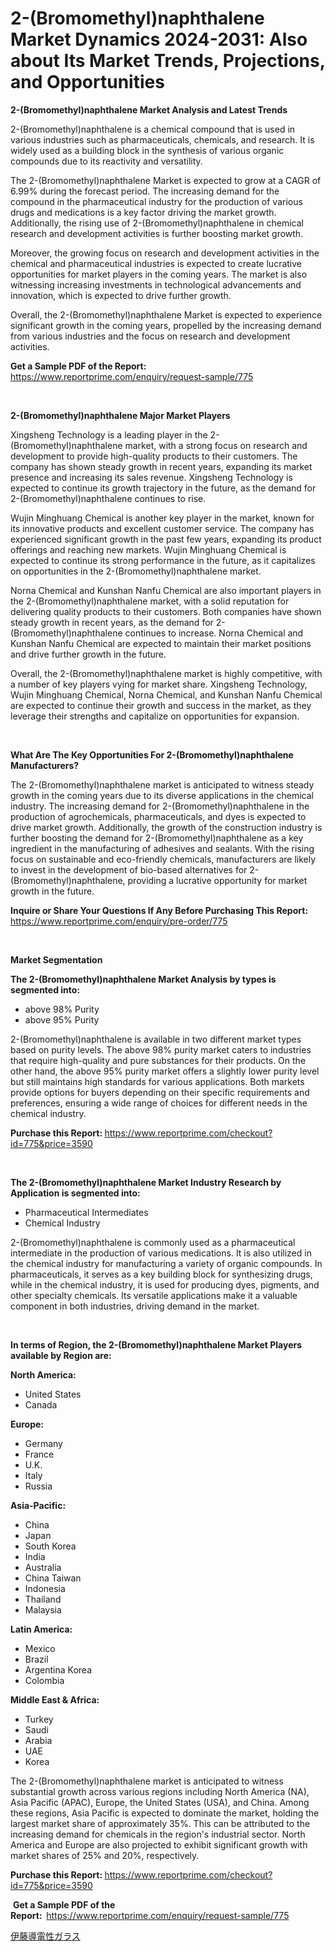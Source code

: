 <p><h1>2-(Bromomethyl)naphthalene Market Dynamics 2024-2031: Also about Its Market Trends, Projections, and Opportunities</h1></p><p><strong>2-(Bromomethyl)naphthalene Market Analysis and Latest Trends</strong></p>
<p><p>2-(Bromomethyl)naphthalene is a chemical compound that is used in various industries such as pharmaceuticals, chemicals, and research. It is widely used as a building block in the synthesis of various organic compounds due to its reactivity and versatility.</p><p>The 2-(Bromomethyl)naphthalene Market is expected to grow at a CAGR of 6.99% during the forecast period. The increasing demand for the compound in the pharmaceutical industry for the production of various drugs and medications is a key factor driving the market growth. Additionally, the rising use of 2-(Bromomethyl)naphthalene in chemical research and development activities is further boosting market growth.</p><p>Moreover, the growing focus on research and development activities in the chemical and pharmaceutical industries is expected to create lucrative opportunities for market players in the coming years. The market is also witnessing increasing investments in technological advancements and innovation, which is expected to drive further growth.</p><p>Overall, the 2-(Bromomethyl)naphthalene Market is expected to experience significant growth in the coming years, propelled by the increasing demand from various industries and the focus on research and development activities.</p></p>
<p><strong>Get a Sample PDF of the Report:&nbsp;</strong> <a href="https://www.reportprime.com/enquiry/request-sample/775">https://www.reportprime.com/enquiry/request-sample/775</a></p>
<p>&nbsp;</p>
<p><strong>2-(Bromomethyl)naphthalene Major Market Players</strong></p>
<p><p>Xingsheng Technology is a leading player in the 2-(Bromomethyl)naphthalene market, with a strong focus on research and development to provide high-quality products to their customers. The company has shown steady growth in recent years, expanding its market presence and increasing its sales revenue. Xingsheng Technology is expected to continue its growth trajectory in the future, as the demand for 2-(Bromomethyl)naphthalene continues to rise.</p><p>Wujin Minghuang Chemical is another key player in the market, known for its innovative products and excellent customer service. The company has experienced significant growth in the past few years, expanding its product offerings and reaching new markets. Wujin Minghuang Chemical is expected to continue its strong performance in the future, as it capitalizes on opportunities in the 2-(Bromomethyl)naphthalene market.</p><p>Norna Chemical and Kunshan Nanfu Chemical are also important players in the 2-(Bromomethyl)naphthalene market, with a solid reputation for delivering quality products to their customers. Both companies have shown steady growth in recent years, as the demand for 2-(Bromomethyl)naphthalene continues to increase. Norna Chemical and Kunshan Nanfu Chemical are expected to maintain their market positions and drive further growth in the future.</p><p>Overall, the 2-(Bromomethyl)naphthalene market is highly competitive, with a number of key players vying for market share. Xingsheng Technology, Wujin Minghuang Chemical, Norna Chemical, and Kunshan Nanfu Chemical are expected to continue their growth and success in the market, as they leverage their strengths and capitalize on opportunities for expansion.</p></p>
<p>&nbsp;</p>
<p><strong>What Are The Key Opportunities For 2-(Bromomethyl)naphthalene Manufacturers?</strong></p>
<p><p>The 2-(Bromomethyl)naphthalene market is anticipated to witness steady growth in the coming years due to its diverse applications in the chemical industry. The increasing demand for 2-(Bromomethyl)naphthalene in the production of agrochemicals, pharmaceuticals, and dyes is expected to drive market growth. Additionally, the growth of the construction industry is further boosting the demand for 2-(Bromomethyl)naphthalene as a key ingredient in the manufacturing of adhesives and sealants. With the rising focus on sustainable and eco-friendly chemicals, manufacturers are likely to invest in the development of bio-based alternatives for 2-(Bromomethyl)naphthalene, providing a lucrative opportunity for market growth in the future.</p></p>
<p><strong>Inquire or Share Your Questions If Any Before Purchasing This Report:</strong> <a href="https://www.reportprime.com/enquiry/pre-order/775">https://www.reportprime.com/enquiry/pre-order/775</a></p>
<p>&nbsp;</p>
<p><strong>Market Segmentation</strong></p>
<p><strong>The 2-(Bromomethyl)naphthalene Market Analysis by types is segmented into:</strong></p>
<p><ul><li>above 98% Purity</li><li>above 95% Purity</li></ul></p>
<p><p>2-(Bromomethyl)naphthalene is available in two different market types based on purity levels. The above 98% purity market caters to industries that require high-quality and pure substances for their products. On the other hand, the above 95% purity market offers a slightly lower purity level but still maintains high standards for various applications. Both markets provide options for buyers depending on their specific requirements and preferences, ensuring a wide range of choices for different needs in the chemical industry.</p></p>
<p><strong>Purchase this Report:&nbsp;</strong><a href="https://www.reportprime.com/checkout?id=775&price=3590">https://www.reportprime.com/checkout?id=775&price=3590</a></p>
<p>&nbsp;</p>
<p><strong>The 2-(Bromomethyl)naphthalene Market Industry Research by Application is segmented into:</strong></p>
<p><ul><li>Pharmaceutical Intermediates</li><li>Chemical Industry</li></ul></p>
<p><p>2-(Bromomethyl)naphthalene is commonly used as a pharmaceutical intermediate in the production of various medications. It is also utilized in the chemical industry for manufacturing a variety of organic compounds. In pharmaceuticals, it serves as a key building block for synthesizing drugs, while in the chemical industry, it is used for producing dyes, pigments, and other specialty chemicals. Its versatile applications make it a valuable component in both industries, driving demand in the market.</p></p>
<p>&nbsp;</p>
<p><strong>In terms of Region, the 2-(Bromomethyl)naphthalene Market Players available by Region are:</strong></p>
<p>
    <p> <strong> North America: </strong>
        <ul>
            <li>United States</li>
            <li>Canada</li>
        </ul>
        </p> 
    <p> <strong> Europe: </strong>
        <ul>
            <li>Germany</li>
            <li>France</li>
            <li>U.K.</li>
            <li>Italy</li>
            <li>Russia</li>
        </ul>
        </p> 
    <p> <strong> Asia-Pacific: </strong>
        <ul>
            <li>China</li>
            <li>Japan</li>
            <li>South Korea</li>
            <li>India</li>
            <li>Australia</li>
            <li>China Taiwan</li>
            <li>Indonesia</li>
            <li>Thailand</li>
            <li>Malaysia</li>
        </ul>
        </p> 
    <p> <strong> Latin America: </strong>
        <ul>
            <li>Mexico</li>
            <li>Brazil</li>
            <li>Argentina Korea</li>
            <li>Colombia</li>
        </ul>
        </p> 
    <p> <strong> Middle East & Africa: </strong>
        <ul>
            <li>Turkey</li>
            <li>Saudi</li>
            <li>Arabia</li>
            <li>UAE</li>
            <li>Korea</li>
        </ul>
    </p>
    </p>
<p><p>The 2-(Bromomethyl)naphthalene market is anticipated to witness substantial growth across various regions including North America (NA), Asia Pacific (APAC), Europe, the United States (USA), and China. Among these regions, Asia Pacific is expected to dominate the market, holding the largest market share of approximately 35%. This can be attributed to the increasing demand for chemicals in the region's industrial sector. North America and Europe are also projected to exhibit significant growth with market shares of 25% and 20%, respectively.</p></p>
<p><strong>Purchase this Report: </strong><a href="https://www.reportprime.com/checkout?id=775&price=3590">https://www.reportprime.com/checkout?id=775&price=3590</a></p>
<p>&nbsp;<strong>Get a Sample PDF of the Report:&nbsp;&nbsp;</strong><a href="https://www.reportprime.com/enquiry/request-sample/775">https://www.reportprime.com/enquiry/request-sample/775</a></p>
<p><strong></strong></p>
<p><p><a href="https://github.com/mohamedbakry57/Market-Research-Report-List-3/blob/main/56727472634.md">伊藤導電性ガラス</a></p></p>